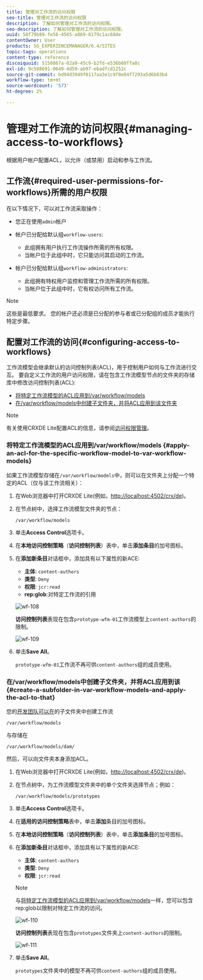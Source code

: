 ```yaml
---
title: 管理对工作流的访问权限
seo-title: 管理对工作流的访问权限
description: 了解如何管理对工作流的访问权限。
seo-description: 了解如何管理对工作流的访问权限。
uuid: 58f79b89-fe56-4565-a869-8179c1ac68de
contentOwner: User
products: SG_EXPERIENCEMANAGER/6.4/SITES
topic-tags: operations
content-type: reference
discoiquuid: 5150867a-02a9-45c9-b2fd-e536b60ffa8c
exl-id: 9c588691-0649-4d59-ab97-ebadfcd1252c
source-git-commit: bd94d3949f0117aa3e1c9f0e84f7293a5d6b03b4
workflow-type: tm+mt
source-wordcount: '573'
ht-degree: 2%

---
```


# 管理对工作流的访问权限{#managing-access-to-workflows}

根据用户帐户配置ACL，以允许（或禁用）启动和参与工作流。

## 工作流{#required-user-permissions-for-workflows}所需的用户权限

在以下情况下，可以对工作流采取操作：

* 您正在使用`admin`帐户
* 帐户已分配给默认组`workflow-users`:

   * 此组拥有用户执行工作流操作所需的所有权限。
   * 当帐户位于此组中时，它只能访问其启动的工作流。

* 帐户已分配给默认组`workflow-administrators`:

   * 此组拥有特权用户监控和管理工作流所需的所有权限。
   * 当帐户位于此组中时，它有权访问所有工作流。

>[!NOTE]
>
>这些是最低要求。 您的帐户还必须是已分配的参与者或已分配组的成员才能执行特定步骤。

## 配置对工作流的访问{#configuring-access-to-workflows}

工作流模型会继承默认的访问控制列表(ACL)，用于控制用户如何与工作流进行交互。 要自定义工作流的用户访问权限，请在包含工作流模型节点的文件夹的存储库中修改访问控制列表(ACL):

* [将特定工作流模型的ACL应用到/var/workflow/models](/help/sites-administering/workflows-managing.md#apply-an-acl-for-the-specific-workflow-model-to-var-workflow-models)
* [在/var/workflow/models中创建子文件夹，并将ACL应用到该文件夹](/help/sites-administering/workflows-managing.md#create-a-subfolder-in-var-workflow-models-and-apply-the-acl-to-that)

>[!NOTE]
>
>有关使用CRXDE Lite配置ACL的信息，请参阅[访问权限管理](/help/sites-administering/user-group-ac-admin.md#access-right-management)。

### 将特定工作流模型的ACL应用到/var/workflow/models {#apply-an-acl-for-the-specific-workflow-model-to-var-workflow-models}

如果工作流模型存储在`/var/workflow/models`中，则可以在文件夹上分配一个特定的ACL（仅与该工作流相关）：

1. 在Web浏览器中打开CRXDE Lite(例如，[http://localhost:4502/crx/de](http://localhost:4502/crx/de))。
1. 在节点树中，选择工作流模型文件夹的节点：

   `/var/workflow/models`

1. 单击&#x200B;**Access Control**&#x200B;选项卡。
1. 在&#x200B;**本地访问控制策略**（**访问控制列表**）表中，单击&#x200B;**添加条目**&#x200B;的加号图标。
1. 在&#x200B;**添加新条目**&#x200B;对话框中，添加具有以下属性的新ACE:

   * **主体**:  `content-authors`
   * **类型**: `Deny`
   * **权限**:  `jcr:read`
   * **rep:glob**:对特定工作流的引用

   ![wf-108](assets/wf-108.png)

   **访问控制列表**&#x200B;表现在包含`prototype-wfm-01`工作流模型上`content-authors`的限制。

   ![wf-109](assets/wf-109.png)

1. 单击&#x200B;**Save All**。

   `prototype-wfm-01`工作流不再可供`content-authors`组的成员使用。

### 在/var/workflow/models中创建子文件夹，并将ACL应用到该{#create-a-subfolder-in-var-workflow-models-and-apply-the-acl-to-that}

您的[开发团队可以在](/help/sites-developing/workflows-models.md#creating-a-new-workflow)的子文件夹中创建工作流

`/var/workflow/models`

与存储在

`/var/workflow/models/dam/`

然后，可以向文件夹本身添加ACL。

1. 在Web浏览器中打开CRXDE Lite(例如，[http://localhost:4502/crx/de](http://localhost:4502/crx/de))。
1. 在节点树中，为工作流模型文件夹中的单个文件夹选择节点；例如：

   `/var/workflow/models/prototypes`

1. 单击&#x200B;**Access Control**&#x200B;选项卡。
1. 在&#x200B;**适用的访问控制策略**&#x200B;表中，单击&#x200B;**添加**&#x200B;条目的加号图标。
1. 在&#x200B;**本地访问控制策略**（**访问控制列表**）表中，单击&#x200B;**添加条目**&#x200B;的加号图标。
1. 在&#x200B;**添加新条目**&#x200B;对话框中，添加具有以下属性的新ACE:

   * **主体**:  `content-authors`
   * **类型**: `Deny`
   * **权限**:  `jcr:read`

   >[!NOTE]
   >
   >与[将特定工作流模型的ACL应用到/var/workflow/models](/help/sites-administering/workflows-managing.md#apply-an-acl-for-the-specific-workflow-model-to-var-workflow-models)一样，您可以包含rep:glob以限制对特定工作流的访问。

   ![wf-110](assets/wf-110.png)

   **访问控制列表**&#x200B;表现在包含`prototypes`文件夹上`content-authors`的限制。

   ![wf-111](assets/wf-111.png)

1. 单击&#x200B;**Save All**。

   `prototypes`文件夹中的模型不再可供`content-authors`组的成员使用。
